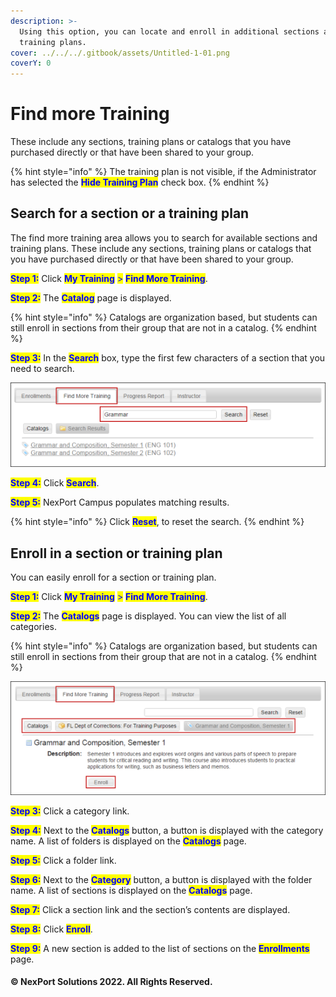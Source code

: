 ```yaml
---
description: >-
  Using this option, you can locate and enroll in additional sections and
  training plans.
cover: ../../../.gitbook/assets/Untitled-1-01.png
coverY: 0
---
```


# Find more Training

These include any sections, training plans or catalogs that you have purchased directly or that have been shared to your group.

{% hint style="info" %}
The training plan is not visible, if the Administrator has selected the <mark style="color:blue;">**Hide Training Plan**</mark> check box.
{% endhint %}

## Search for a section or a training plan <a href="#search" id="search"></a>

The find more training area allows you to search for available sections and training plans. These include any sections, training plans or catalogs that you have purchased directly or that have been shared to your group.

<mark style="color:blue;">**Step 1:**</mark>  Click <mark style="color:blue;">**My Training**</mark> <mark style="color:blue;"></mark><mark style="color:blue;">></mark> <mark style="color:blue;"></mark><mark style="color:blue;">**Find More Training**</mark>.

<mark style="color:blue;">**Step 2:**</mark>  The <mark style="color:blue;">**Catalog**</mark> page is displayed.

{% hint style="info" %}
Catalogs are organization based, but students can still enroll in sections from their group that are not in a catalog.
{% endhint %}

<mark style="color:blue;">**Step 3:**</mark>  In the <mark style="color:blue;">**Search**</mark> box, type the first few characters of a section that you need to search.

![](/.gitbook/assets/Training_Search_550x148.png)

<mark style="color:blue;">**Step 4:**</mark>  Click <mark style="color:blue;">**Search**</mark>.

<mark style="color:blue;">**Step 5:**</mark>  NexPort Campus populates matching results.

{% hint style="info" %}
Click <mark style="color:blue;">**Reset**</mark>, to reset the search.
{% endhint %}

## Enroll in a section or training plan <a href="#enroll" id="enroll"></a>

You can easily enroll for a section or training plan.

<mark style="color:blue;">**Step 1:**</mark>  Click <mark style="color:blue;">**My Training**</mark> <mark style="color:blue;"></mark><mark style="color:blue;">></mark> <mark style="color:blue;"></mark><mark style="color:blue;">**Find More Training**</mark>.

<mark style="color:blue;">**Step 2:**</mark>  The <mark style="color:blue;">**Catalogs**</mark> page is displayed. You can view the list of all categories.

{% hint style="info" %}
Catalogs are organization based, but students can still enroll in sections from their group that are not in a catalog.
{% endhint %}

![](/.gitbook/assets/Training_Enroll_550x198.png)

<mark style="color:blue;">**Step 3:**</mark>  Click a category link.

<mark style="color:blue;">**Step 4:**</mark>  Next to the <mark style="color:blue;">**Catalogs**</mark> button, a button is displayed with the category name. A list of folders is displayed on the <mark style="color:blue;">**Catalogs**</mark> page.

<mark style="color:blue;">**Step 5:**</mark>  Click a folder link.

<mark style="color:blue;">**Step 6:**</mark>  Next to the <mark style="color:blue;">**Category**</mark> button, a button is displayed with the folder name. A list of sections is displayed on the <mark style="color:blue;">**Catalogs**</mark> page.

<mark style="color:blue;">**Step 7:**</mark> Click a section link and the section’s contents are displayed.

<mark style="color:blue;">**Step 8:**</mark>  Click <mark style="color:blue;">**Enroll**</mark>.

<mark style="color:blue;">**Step 9:**</mark>  A new section is added to the list of sections on the <mark style="color:blue;">**Enrollments**</mark> page.

#### © NexPort Solutions 2022. All Rights Reserved.
